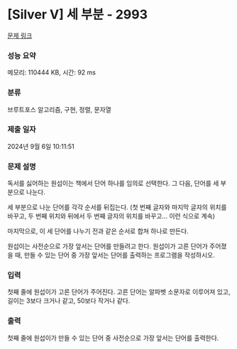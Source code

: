 # [Silver V] 세 부분 - 2993 

[문제 링크](https://www.acmicpc.net/problem/2993) 

### 성능 요약

메모리: 110444 KB, 시간: 92 ms

### 분류

브루트포스 알고리즘, 구현, 정렬, 문자열

### 제출 일자

2024년 9월 6일 10:11:51

### 문제 설명

<p>독서를 싫어하는 원섭이는 책에서 단어 하나를 임의로 선택한다. 그 다음, 단어를 세 부분으로 나눈다.</p>

<p>세 부분으로 나눈 단어를 각각 순서를 뒤집는다. (첫 번째 글자와 마지막 글자의 위치를 바꾸고, 두 번째 위치와 뒤에서 두 번째 글자의 위치를 바꾸고... 이런 식으로 계속)</p>

<p>마지막으로, 이 세 단어를 나누기 전과 같은 순서로 합쳐 하나로 만든다.</p>

<p>원섭이는 사전순으로 가장 앞서는 단어를 만들려고 한다. 원섭이가 고른 단어가 주어졌을 때, 만들 수 있는 단어 중 가장 앞서는 단어를 출력하는 프로그램을 작성하시오.</p>

### 입력 

 <p>첫째 줄에 원섭이가 고른 단어가 주어진다. 고른 단어는 알파벳 소문자로 이루어져 있고, 길이는 3보다 크거나 같고, 50보다 작거나 같다.</p>

### 출력 

 <p>첫째 줄에 원섭이가 만들 수 있는 단어 중 사전순으로 가장 앞서는 단어를 출력한다.</p>

